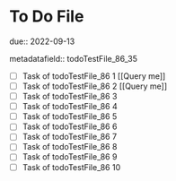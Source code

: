 # To Do File

due:: 2022-09-13

metadatafield:: todoTestFile_86_35

- [ ] Task of todoTestFile_86 1 [[Query me]]
- [ ] Task of todoTestFile_86 2 [[Query me]]
- [ ] Task of todoTestFile_86 3
- [ ] Task of todoTestFile_86 4
- [ ] Task of todoTestFile_86 5
- [ ] Task of todoTestFile_86 6
- [ ] Task of todoTestFile_86 7
- [ ] Task of todoTestFile_86 8
- [ ] Task of todoTestFile_86 9
- [ ] Task of todoTestFile_86 10